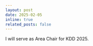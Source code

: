 ```yaml
---
layout: post
date: 2025-02-05
inline: true
related_posts: false
---
```


I will serve as Area Chair for KDD 2025.
